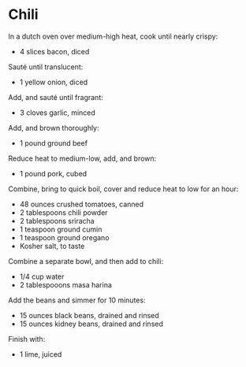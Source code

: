 Chili
=====

In a dutch oven over medium-high heat, cook until nearly crispy:

- 4 slices bacon, diced

Sauté until translucent:

- 1 yellow onion, diced

Add, and sauté until fragrant:

- 3 cloves garlic, minced

Add, and brown thoroughly:

- 1 pound ground beef

Reduce heat to medium-low, add, and brown:

- 1 pound pork, cubed

Combine, bring to quick boil, cover and reduce heat to low for an hour:

- 48 ounces crushed tomatoes, canned
- 2 tablespoons chili powder
- 2 tablespoons sriracha
- 1 teaspoon ground cumin
- 1 teaspoon ground oregano
- Kosher salt, to taste

Combine a separate bowl, and then add to chili:

- 1/4 cup water
- 2 tablespooons masa harina

Add the beans and simmer for 10 minutes:

- 15 ounces black beans, drained and rinsed
- 15 ounces kidney beans, drained and rinsed

Finish with:

- 1 lime, juiced
